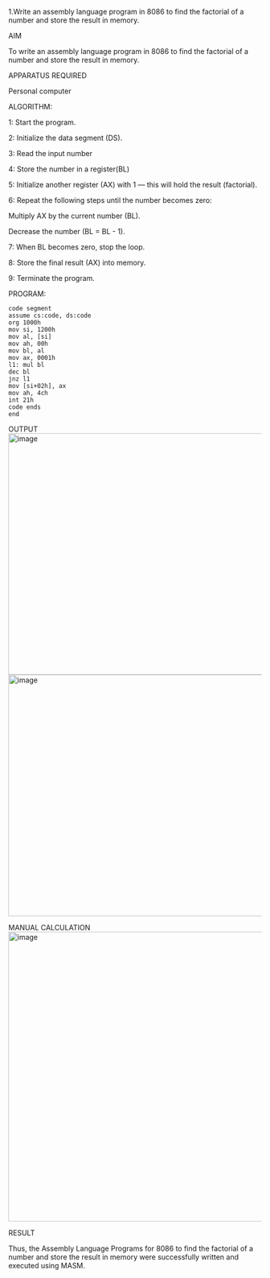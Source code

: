 1.Write an assembly language program in 8086 to find the factorial of a  number and store the result in memory.

AIM

To write an assembly language program in 8086 to find the factorial of a  number and store the result in memory.

APPARATUS REQUIRED

Personal computer

ALGORITHM:

 1: Start the program.
 
 2: Initialize the data segment (DS).
 
 3: Read the input number 
 
 4: Store the number in a register(BL)
 
 5: Initialize another register (AX) with 1 — this will hold the result (factorial).
 
 6: Repeat the following steps until the number becomes zero:
 
 Multiply AX by the current number (BL).
 
 Decrease the number (BL = BL - 1).
 
 7: When BL becomes zero, stop the loop.
 
 8: Store the final result (AX) into memory.
 
 9: Terminate the program.

PROGRAM:

    code segment
    assume cs:code, ds:code
    org 1000h
    mov si, 1200h     
    mov al, [si]      
    mov ah, 00h
    mov bl, al        
    mov ax, 0001h     
    l1: mul bl         
    dec bl             
    jnz l1             
    mov [si+02h], ax   
    mov ah, 4ch
    int 21h
    code ends
    end
OUTPUT
<img width="640" height="480" alt="image" src="https://github.com/user-attachments/assets/b6658732-9115-42ad-9d5f-24d8b7819143" />
<img width="640" height="480" alt="image" src="https://github.com/user-attachments/assets/15dec09e-7d83-45d0-90e2-c188cf5c32d8" />

MANUAL CALCULATION
<img width="1280" height="576" alt="image" src="https://github.com/user-attachments/assets/b8a446b3-dceb-4b16-b4d7-80cbca45d82a" />

RESULT

Thus, the Assembly Language Programs for 8086 to  find the factorial of a  number and store the result in memory were successfully written and executed using MASM.


